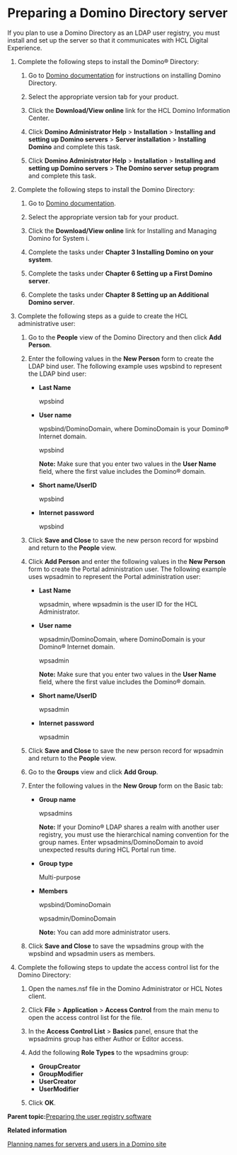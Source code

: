 # Preparing a Domino Directory server

If you plan to use a Domino Directory as an LDAP user registry, you must install and set up the server so that it communicates with HCL Digital Experience.

1.  Complete the following steps to install the Domino® Directory:

    1.  Go to [Domino documentation](https://help.hcltechsw.com/domino/welcome/index.html) for instructions on installing Domino Directory.

    2.  Select the appropriate version tab for your product.

    3.  Click the **Download/View online** link for the HCL Domino Information Center.

    4.  Click **Domino Administrator Help** \> **Installation** \> **Installing and setting up Domino servers** \> **Server installation** \> **Installing Domino** and complete this task.

    5.  Click **Domino Administrator Help** \> **Installation** \> **Installing and setting up Domino servers** \> **The Domino server setup program** and complete this task.

2.  Complete the following steps to install the Domino Directory:

    1.  Go to [Domino documentation](https://help.hcltechsw.com/domino/welcome/index.html).

    2.  Select the appropriate version tab for your product.

    3.  Click the **Download/View online** link for Installing and Managing Domino for System i.

    4.  Complete the tasks under **Chapter 3 Installing Domino on your system**.

    5.  Complete the tasks under **Chapter 6 Setting up a First Domino server**.

    6.  Complete the tasks under **Chapter 8 Setting up an Additional Domino server**.

3.  Complete the following steps as a guide to create the HCL administrative user:

    1.  Go to the **People** view of the Domino Directory and then click **Add Person**.

    2.  Enter the following values in the **New Person** form to create the LDAP bind user. The following example uses wpsbind to represent the LDAP bind user:

        -   ****Last Name****

            wpsbind

        -   ****User name****

            wpsbind/DominoDomain, where DominoDomain is your Domino® Internet domain.

            wpsbind

            **Note:** Make sure that you enter two values in the **User Name** field, where the first value includes the Domino® domain.

        -   ****Short name/UserID****

            wpsbind

        -   ****Internet password****

            wpsbind

    3.  Click **Save and Close** to save the new person record for wpsbind and return to the **People** view.

    4.  Click **Add Person** and enter the following values in the **New Person** form to create the Portal administration user. The following example uses wpsadmin to represent the Portal administration user:

        -   ****Last Name****

            wpsadmin, where wpsadmin is the user ID for the HCL Administrator.

        -   ****User name****

            wpsadmin/DominoDomain, where DominoDomain is your Domino® Internet domain.

            wpsadmin

            **Note:** Make sure that you enter two values in the **User Name** field, where the first value includes the Domino® domain.

        -   ****Short name/UserID****

            wpsadmin

        -   ****Internet password****

            wpsadmin

    5.  Click **Save and Close** to save the new person record for wpsadmin and return to the **People** view.

    6.  Go to the **Groups** view and click **Add Group**.

    7.  Enter the following values in the **New Group** form on the Basic tab:

        -   ****Group name****

            wpsadmins

            **Note:** If your Domino® LDAP shares a realm with another user registry, you must use the hierarchical naming convention for the group names. Enter wpsadmins/DominoDomain to avoid unexpected results during HCL Portal run time.

        -   ****Group type****

            Multi-purpose

        -   ****Members****

            wpsbind/DominoDomain

            wpsadmin/DominoDomain

            **Note:** You can add more administrator users.

    8.  Click **Save and Close** to save the wpsadmins group with the wpsbind and wpsadmin users as members.

4.  Complete the following steps to update the access control list for the Domino Directory:

    1.  Open the names.nsf file in the Domino Administrator or HCL Notes client.

    2.  Click **File** \> **Application** \> **Access Control** from the main menu to open the access control list for the file.

    3.  In the **Access Control List** \> **Basics** panel, ensure that the wpsadmins group has either Author or Editor access.

    4.  Add the following **Role Types** to the wpsadmins group:

        -   **GroupCreator**
        -   **GroupModifier**
        -   **UserCreator**
        -   **UserModifier**
    5.  Click **OK**.


**Parent topic:**[Preparing the user registry software](../config/prereq_user_reg.md)

**Related information**  


[Planning names for servers and users in a Domino site](../collab/i_domi_c_identities.md)

